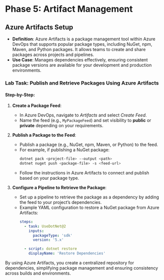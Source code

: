 # Phase 5: Artifact Management

## Azure Artifacts Setup

- **Definition**: Azure Artifacts is a package management tool within Azure DevOps that supports popular package types, including NuGet, npm, Maven, and Python packages. It allows teams to create and share packages across projects and pipelines.
- **Use Case**: Manages dependencies effectively, ensuring consistent package versions are available for your development and production environments.

### Lab Task: Publish and Retrieve Packages Using Azure Artifacts

#### Step-by-Step:

1. **Create a Package Feed**:
   - In Azure DevOps, navigate to *Artifacts* and select *Create Feed*.
   - Name the feed (e.g., `MyPackageFeed`) and set visibility to **public** or **private** depending on your requirements.

2. **Publish a Package to the Feed**:
   - Publish a package (e.g., NuGet, npm, Maven, or Python) to the feed. 
   - For example, if publishing a NuGet package:
     ```bash
     dotnet pack <project-file> --output <path>
     dotnet nuget push <package-file> -s <feed-url>
     ```
   - Follow the instructions in Azure Artifacts to connect and publish based on your package type.

3. **Configure a Pipeline to Retrieve the Package**:
   - Set up a pipeline to retrieve the package as a dependency by adding the feed to your project’s dependencies.
   - Example YAML configuration to restore a NuGet package from Azure Artifacts:
     ```yaml
     steps:
       - task: UseDotNet@2
         inputs:
           packageType: 'sdk'
           version: '5.x'

       - script: dotnet restore
         displayName: 'Restore Dependencies'
     ```

By using Azure Artifacts, you create a centralized repository for dependencies, simplifying package management and ensuring consistency across builds and environments.

